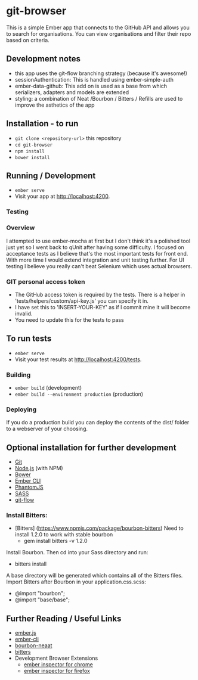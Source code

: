# git-browser

This is a simple Ember app that connects to the GitHub API and allows you to search for organisations. You can view organisations and filter their repo based on criteria. 

## Development notes
* this app uses the git-flow branching strategy (because it's awesome!) 
* sessionAuthentication: This is handled using ember-simple-auth
* ember-data-github: This add on is used as a base from which serializers, adapters and models are extended
* styling: a combination of Neat /Bourbon / Bitters / Refills are used to improve the asthetics of the app

## Installation - to run

* `git clone <repository-url>` this repository
* `cd git-browser`
* `npm install`
* `bower install`

## Running / Development

* `ember serve`
* Visit your app at [http://localhost:4200](http://localhost:4200).


### Testing

### Overview
 I attempted to use ember-mocha at first but I don't think it's a polished tool just yet so I went back to qUnit after having some difficulty. 
 I focused on acceptance tests as I believe that's the most important tests for front end. With more time I would extend integration and unit testing further. 
 For UI testing I believe you really can't beat Selenium which uses actual browsers.
 
### GIT personal access token
* The GitHub access token is required by the tests. There is a helper in 'tests/helpers/custom/api-key.js' you can specify it in. 
* I have set this to 'INSERT-YOUR-KEY' as if I commit mine it will become invalid. 
* You need to update this for the tests to pass

## To run tests
* `ember serve`
* Visit your test results at [http://localhost:4200/tests](http://localhost:4200/tests).


### Building

* `ember build` (development)
* `ember build --environment production` (production)

### Deploying

If you do a production build you can deploy the contents of the dist/ folder to a webserver of your choosing. 

## Optional installation for further development

* [Git](https://git-scm.com/)
* [Node.js](https://nodejs.org/) (with NPM)
* [Bower](https://bower.io/)
* [Ember CLI](https://ember-cli.com/)
* [PhantomJS](http://phantomjs.org/)
* [SASS](http://sass-lang.com/)
* [git-flow](https://github.com/nvie/gitflow)

### Install Bitters:
* [Bitters] (https://www.npmjs.com/package/bourbon-bitters) 
Need to install 1.2.0 to work with stable bourbon
  * gem install bitters -v 1.2.0

Install Bourbon. Then cd into your Sass directory and run:
  * bitters install

A base directory will be generated which contains all of the Bitters files. Import Bitters after Bourbon in your application.css.scss:
  * @import "bourbon";
  * @import "base/base";

## Further Reading / Useful Links

* [ember.js](http://emberjs.com/)
* [ember-cli](https://ember-cli.com/)
* [bourbon-neaat](http://neat.bourbon.io/)
* [bitters](http://bitters.bourbon.io/)
* Development Browser Extensions
  * [ember inspector for chrome](https://chrome.google.com/webstore/detail/ember-inspector/bmdblncegkenkacieihfhpjfppoconhi)
  * [ember inspector for firefox](https://addons.mozilla.org/en-US/firefox/addon/ember-inspector/)
